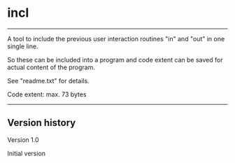 # incl
------

A tool to include the previous user interaction routines "in" and "out" in one single line.

So these can be included into a program and code extent can be saved for actual content of the program.

See "readme.txt" for details.

Code extent: max. 73 bytes

--------

Version history
---------------

Version 1.0

Initial version
